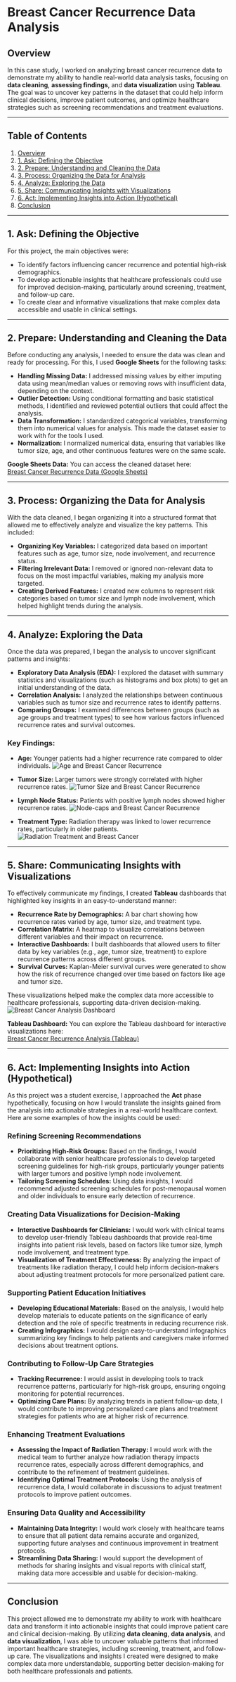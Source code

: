 # Breast Cancer Recurrence Data Analysis
## Overview
In this case study, I worked on analyzing breast cancer recurrence data to demonstrate my ability to handle real-world data analysis tasks, focusing on **data cleaning**, **assessing findings**, and **data visualization** using **Tableau**. The goal was to uncover key patterns in the dataset that could help inform clinical decisions, improve patient outcomes, and optimize healthcare strategies such as screening recommendations and treatment evaluations.

--- 

## Table of Contents
1. [Overview](#overview)
2. [1. Ask: Defining the Objective](#1-ask-defining-the-objective)
3. [2. Prepare: Understanding and Cleaning the Data](#2-prepare-understanding-and-cleaning-the-data)
4. [3. Process: Organizing the Data for Analysis](#3-process-organizing-the-data-for-analysis)
5. [4. Analyze: Exploring the Data](#4-analyze-exploring-the-data)
6. [5. Share: Communicating Insights with Visualizations](#5-share-communicating-insights-with-visualizations)
7. [6. Act: Implementing Insights into Action (Hypothetical)](#6-act-implementing-insights-into-action-hypothetical)
8. [Conclusion](#conclusion)

---

## 1. Ask: Defining the Objective
For this project, the main objectives were:
- To identify factors influencing cancer recurrence and potential high-risk demographics.
- To develop actionable insights that healthcare professionals could use for improved decision-making, particularly around screening, treatment, and follow-up care.
- To create clear and informative visualizations that make complex data accessible and usable in clinical settings.

---

## 2. Prepare: Understanding and Cleaning the Data
Before conducting any analysis, I needed to ensure the data was clean and ready for processing. For this, I used **Google Sheets** for the following tasks:

- **Handling Missing Data:** I addressed missing values by either imputing data using mean/median values or removing rows with insufficient data, depending on the context.
- **Outlier Detection:** Using conditional formatting and basic statistical methods, I identified and reviewed potential outliers that could affect the analysis.
- **Data Transformation:** I standardized categorical variables, transforming them into numerical values for analysis. This made the dataset easier to work with for the tools I used.
- **Normalization:** I normalized numerical data, ensuring that variables like tumor size, age, and other continuous features were on the same scale.

**Google Sheets Data:**
You can access the cleaned dataset here:  
[Breast Cancer Recurrence Data (Google Sheets)](https://docs.google.com/spreadsheets/d/1pGQo09Hav0yDvFeTFxRCqIf8eKqsH_p-hRI6FU7boB8/edit?usp=sharing)

---

## 3. Process: Organizing the Data for Analysis
With the data cleaned, I began organizing it into a structured format that allowed me to effectively analyze and visualize the key patterns. This included:

- **Organizing Key Variables:** I categorized data based on important features such as age, tumor size, node involvement, and recurrence status.
- **Filtering Irrelevant Data:** I removed or ignored non-relevant data to focus on the most impactful variables, making my analysis more targeted.
- **Creating Derived Features:** I created new columns to represent risk categories based on tumor size and lymph node involvement, which helped highlight trends during the analysis.

---

## 4. Analyze: Exploring the Data
Once the data was prepared, I began the analysis to uncover significant patterns and insights:

- **Exploratory Data Analysis (EDA):** I explored the dataset with summary statistics and visualizations (such as histograms and box plots) to get an initial understanding of the data.
- **Correlation Analysis:** I analyzed the relationships between continuous variables such as tumor size and recurrence rates to identify patterns.
- **Comparing Groups:** I examined differences between groups (such as age groups and treatment types) to see how various factors influenced recurrence rates and survival outcomes.

### Key Findings:
- **Age:** Younger patients had a higher recurrence rate compared to older individuals.
  ![Age and Breast Cancer Recurrence](https://github.com/user-attachments/assets/625eeba6-a129-4b88-8976-533d1419369a)

- **Tumor Size:** Larger tumors were strongly correlated with higher recurrence rates.
  ![Tumor Size and Breast Cancer Recurrence](https://github.com/user-attachments/assets/61ae704b-a9cb-4887-ad50-16c39e2c52eb)

- **Lymph Node Status:** Patients with positive lymph nodes showed higher recurrence rates.
  ![Node-caps and Breast Cancer Recurrence](https://github.com/user-attachments/assets/a82ef439-e639-4378-8814-62d1ceade174)

- **Treatment Type:** Radiation therapy was linked to lower recurrence rates, particularly in older patients.
![Radiation Treatment and Breast Cancer](https://github.com/user-attachments/assets/5739b77f-0fef-466c-8ff6-3ccb87da3e14)

---

## 5. Share: Communicating Insights with Visualizations
To effectively communicate my findings, I created **Tableau** dashboards that highlighted key insights in an easy-to-understand manner:

- **Recurrence Rate by Demographics:** A bar chart showing how recurrence rates varied by age, tumor size, and treatment type.
- **Correlation Matrix:** A heatmap to visualize correlations between different variables and their impact on recurrence.
- **Interactive Dashboards:** I built dashboards that allowed users to filter data by key variables (e.g., age, tumor size, treatment) to explore recurrence patterns across different groups.
- **Survival Curves:** Kaplan-Meier survival curves were generated to show how the risk of recurrence changed over time based on factors like age and tumor size.

These visualizations helped make the complex data more accessible to healthcare professionals, supporting data-driven decision-making.
![Breast Cancer Analysis Dashboard](https://github.com/user-attachments/assets/32dfa772-eae8-4c64-bad5-8d73f63679e9)

**Tableau Dashboard:**
You can explore the Tableau dashboard for interactive visualizations here:  
[Breast Cancer Recurrence Analysis (Tableau)](https://public.tableau.com/app/profile/yoada.zeleke/viz/BreastCancerRecurrenceAnalysis/Dashboard1)

---

## 6. Act: Implementing Insights into Action (Hypothetical)
As this project was a student exercise, I approached the **Act** phase hypothetically, focusing on how I would translate the insights gained from the analysis into actionable strategies in a real-world healthcare context. Here are some examples of how the insights could be used:

### Refining Screening Recommendations
- **Prioritizing High-Risk Groups:** Based on the findings, I would collaborate with senior healthcare professionals to develop targeted screening guidelines for high-risk groups, particularly younger patients with larger tumors and positive lymph node involvement.
- **Tailoring Screening Schedules:** Using data insights, I would recommend adjusted screening schedules for post-menopausal women and older individuals to ensure early detection of recurrence.

### Creating Data Visualizations for Decision-Making
- **Interactive Dashboards for Clinicians:** I would work with clinical teams to develop user-friendly Tableau dashboards that provide real-time insights into patient risk levels, based on factors like tumor size, lymph node involvement, and treatment type.
- **Visualization of Treatment Effectiveness:** By analyzing the impact of treatments like radiation therapy, I could help inform decision-makers about adjusting treatment protocols for more personalized patient care.

### Supporting Patient Education Initiatives
- **Developing Educational Materials:** Based on the analysis, I would help develop materials to educate patients on the significance of early detection and the role of specific treatments in reducing recurrence risk.
- **Creating Infographics:** I would design easy-to-understand infographics summarizing key findings to help patients and caregivers make informed decisions about treatment options.

### Contributing to Follow-Up Care Strategies
- **Tracking Recurrence:** I would assist in developing tools to track recurrence patterns, particularly for high-risk groups, ensuring ongoing monitoring for potential recurrences.
- **Optimizing Care Plans:** By analyzing trends in patient follow-up data, I would contribute to improving personalized care plans and treatment strategies for patients who are at higher risk of recurrence.

### Enhancing Treatment Evaluations
- **Assessing the Impact of Radiation Therapy:** I would work with the medical team to further analyze how radiation therapy impacts recurrence rates, especially across different demographics, and contribute to the refinement of treatment guidelines.
- **Identifying Optimal Treatment Protocols:** Using the analysis of recurrence data, I would collaborate in discussions to adjust treatment protocols to improve patient outcomes.

### Ensuring Data Quality and Accessibility
- **Maintaining Data Integrity:** I would work closely with healthcare teams to ensure that all patient data remains accurate and organized, supporting future analyses and continuous improvement in treatment protocols.
- **Streamlining Data Sharing:** I would support the development of methods for sharing insights and visual reports with clinical staff, making data more accessible and usable for decision-making.

---

## Conclusion
This project allowed me to demonstrate my ability to work with healthcare data and transform it into actionable insights that could improve patient care and clinical decision-making. By utilizing **data cleaning**, **data analysis**, and **data visualization**, I was able to uncover valuable patterns that informed important healthcare strategies, including screening, treatment, and follow-up care. The visualizations and insights I created were designed to make complex data more understandable, supporting better decision-making for both healthcare professionals and patients.

